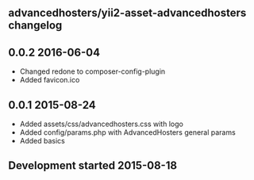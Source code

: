 advancedhosters/yii2-asset-advancedhosters changelog
----------------------------------------------------

## 0.0.2 2016-06-04

- Changed redone to composer-config-plugin
- Added favicon.ico

## 0.0.1 2015-08-24

- Added assets/css/advancedhosters.css with logo
- Added config/params.php with AdvancedHosters general params
- Added basics

## Development started 2015-08-18

